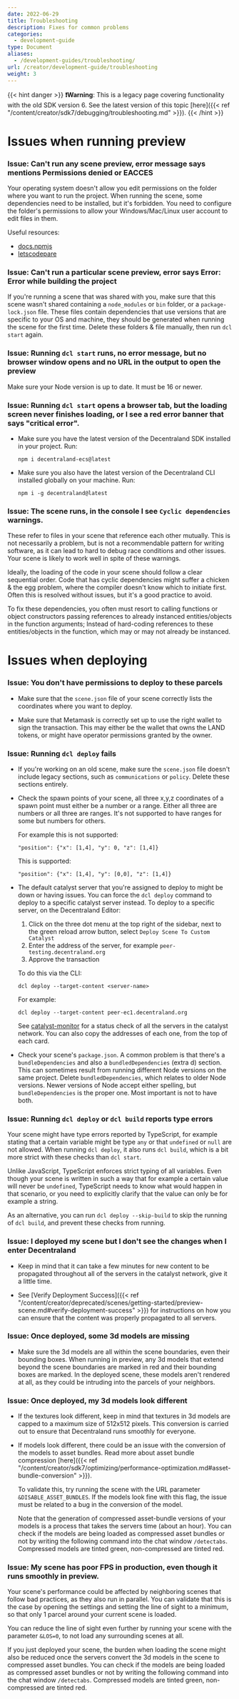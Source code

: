 ```yaml
---
date: 2022-06-29
title: Troubleshooting
description: Fixes for common problems
categories:
  - development-guide
type: Document
aliases:
  - /development-guides/troubleshooting/
url: /creator/development-guide/troubleshooting
weight: 3
---
```


{{< hint danger >}}
**❗Warning**: This is a legacy page covering functionality with the old SDK version 6. See the latest version of this topic [here]({{< ref "/content/creator/sdk7/debugging/troubleshooting.md" >}}).
{{< /hint >}}

# Issues when running preview

### Issue: Can't run any scene preview, error message says mentions **Permissions denied** or **EACCES**

Your operating system doesn't allow you edit permissions on the folder where you want to run the project. When running the scene, some dependencies need to be installed, but it's forbidden. You need to configure the folder's permissions to allow your Windows/Mac/Linux user account to edit files in them.

Useful resources:

- [docs.npmjs](https://docs.npmjs.com/resolving-eacces-permissions-errors-when-installing-packages-globally)
- [letscodepare](https://letscodepare.com/blog/npm-resolving-eacces-permissions-denied)

### Issue: Can't run a particular scene preview, error says **Error: Error while building the project**

If you're running a scene that was shared with you, make sure that this scene wasn't shared containing a `node_modules` or `bin` folder, or a `package-lock.json` file. These files contain dependencies that use versions that are specific to your OS and machine, they should be generated when running the scene for the first time. Delete these folders & file manually, then run `dcl start` again.

### Issue: Running `dcl start` runs, no error message, but no browser window opens and no URL in the output to open the preview

Make sure your Node version is up to date. It must be 16 or newer.

### Issue: Running `dcl start` opens a browser tab, but the loading screen never finishes loading, or I see a red error banner that says "critical error".

- Make sure you have the latest version of the Decentraland SDK installed in your project. Run:

  `npm i decentraland-ecs@latest`

- Make sure you also have the latest version of the Decentraland CLI installed globally on your machine. Run:

  `npm i -g decentraland@latest`

### Issue: The scene runs, in the console I see `Cyclic dependencies` warnings.

These refer to files in your scene that reference each other mutually. This is not necessarily a problem, but is not a recommendable pattern for writing software, as it can lead to hard to debug race conditions and other issues. Your scene is likely to work well in spite of these warnings.

Ideally, the loading of the code in your scene should follow a clear sequential order. Code that has cyclic dependencies might suffer a chicken & the egg problem, where the compiler doesn't know which to initiate first. Often this is resolved without issues, but it's a good practice to avoid.

To fix these dependencies, you often must resort to calling functions or object constructors passing references to already instanced entities/objects in the function arguments; Instead of hard-coding references to these entities/objects in the function, which may or may not already be instanced.

# Issues when deploying

### Issue: You don't have permissions to deploy to these parcels

- Make sure that the `scene.json` file of your scene correctly lists the coordinates where you want to deploy.

- Make sure that Metamask is correctly set up to use the right wallet to sign the transaction. This may either be the wallet that owns the LAND tokens, or might have operator permissions granted by the owner.

### Issue: Running `dcl deploy` fails

- If you're working on an old scene, make sure the `scene.json` file doesn't include legacy sections, such as `communications` or `policy`. Delete these sections entirely.

- Check the spawn points of your scene, all three x,y,z coordinates of a spawn point must either be a number or a range. Either all three are numbers or all three are ranges. It's not supported to have ranges for some but numbers for others.

  For example this is not supported:

  `"position": {"x": [1,4], "y": 0, "z": [1,4]}`

  This is supported:

  `"position": {"x": [1,4], "y": [0,0], "z": [1,4]}`

- The default catalyst server that you're assigned to deploy to might be down or having issues. You can force the `dcl deploy` command to deploy to a specific catalyst server instead. To deploy to a specific server, on the Decentraland Editor:

  1.  Click on the three dot menu at the top right of the sidebar, next to the green reload arrow button, select `Deploy Scene To Custom Catalyst`
  2.  Enter the address of the server, for example `peer-testing.decentraland.org`
  3.  Approve the transaction

  To do this via the CLI:

  `dcl deploy --target-content <server-name>`

  For example:

  `dcl deploy --target-content peer-ec1.decentraland.org`

  See [catalyst-monitor](https://decentraland.github.io/catalyst-monitor/) for a status check of all the servers in the catalyst network. You can also copy the addresses of each one, from the top of each card.

- Check your scene's `package.json`. A common problem is that there's a `bundleDependencies` and also a `bundledDependencies` (extra d) section. This can sometimes result from running different Node versions on the same project. Delete `bundledDependencies`, which relates to older Node versions. Newer versions of Node accept either spelling, but `bundleDependencies` is the proper one. Most important is not to have both.

### Issue: Running `dcl deploy` or `dcl build` reports type errors

Your scene might have type errors reported by TypeScript, for example stating that a certain variable might be type `any` or that `undefined` or `null` are not allowed. When running `dcl deploy`, it also runs `dcl build`, which is a bit more strict with these checks than `dcl start`.

Unlike JavaScript, TypeScript enforces strict typing of all variables. Even though your scene is written in such a way that for example a certain value will never be `undefined`, TypeScript needs to know what would happen in that scenario, or you need to explicitly clarify that the value can only be for example a string.

As an alternative, you can run `dcl deploy --skip-build` to skip the running of `dcl build`, and prevent these checks from running.

### Issue: I deployed my scene but I don't see the changes when I enter Decentraland

- Keep in mind that it can take a few minutes for new content to be propagated throughout all of the servers in the catalyst network, give it a little time.

- See [Verify Deployment Success]({{< ref "/content/creator/deprecated/scenes/getting-started/preview-scene.md#verify-deployment-success" >}}) for instructions on how you can ensure that the content was properly propagated to all servers.

### Issue: Once deployed, some 3d models are missing

- Make sure the 3d models are all within the scene boundaries, even their bounding boxes. When running in preview, any 3d models that extend beyond the scene boundaries are marked in red and their bounding boxes are marked. In the deployed scene, these models aren't rendered at all, as they could be intruding into the parcels of your neighbors.

### Issue: Once deployed, my 3d models look different

- If the textures look different, keep in mind that textures in 3d models are capped to a maximum size of 512x512 pixels. This conversion is carried out to ensure that Decentraland runs smoothly for everyone.

- If models look different, there could be an issue with the conversion of the models to asset bundles. Read more about asset bundle compression [here]({{< ref "/content/creator/sdk7/optimizing/performance-optimization.md#asset-bundle-conversion" >}}).

  To validate this, try running the scene with the URL parameter `&DISABLE_ASSET_BUNDLES`. If the models look fine with this flag, the issue must be related to a bug in the conversion of the model.

  Note that the generation of compressed asset-bundle versions of your models is a process that takes the servers time (about an hour). You can check if the models are being loaded as compressed asset bundles or not by writing the following command into the chat window `/detectabs`. Compressed models are tinted green, non-compressed are tinted red.

### Issue: My scene has poor FPS in production, even though it runs smoothly in preview.

Your scene's performance could be affected by neighboring scenes that follow bad practices, as they also run in parallel. You can validate that this is the case by opening the settings and setting the line of sight to a minimum, so that only 1 parcel around your current scene is loaded.

You can reduce the line of sight even further by running your scene with the parameter `&LOS=0`, to not load any surrounding scenes at all.

If you just deployed your scene, the burden when loading the scene might also be reduced once the servers convert the 3d models in the scene to compressed asset bundles. You can check if the models are being loaded as compressed asset bundles or not by writing the following command into the chat window `/detectabs`. Compressed models are tinted green, non-compressed are tinted red.
